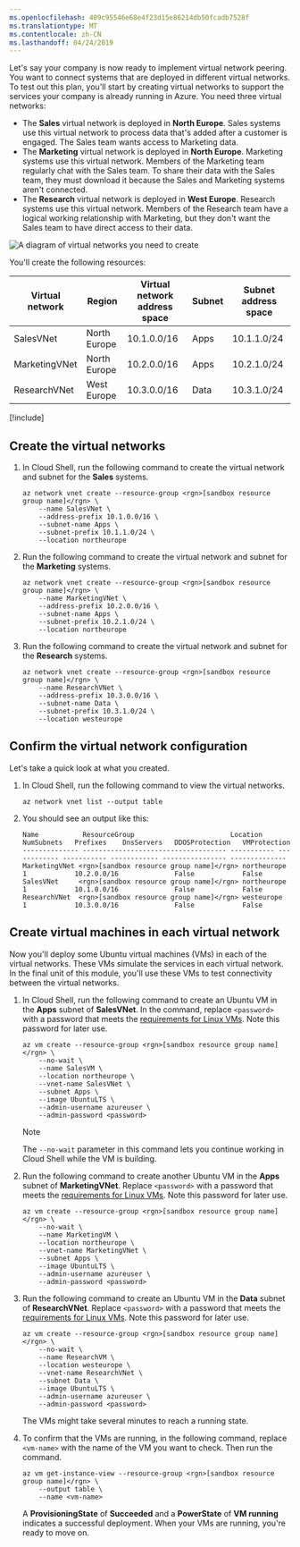 ```yaml
---
ms.openlocfilehash: 409c95546e68e4f23d15e86214db50fcadb7528f
ms.translationtype: MT
ms.contentlocale: zh-CN
ms.lasthandoff: 04/24/2019
---
```

Let's say your company is now ready to implement virtual network peering. You want to connect systems that are deployed in different virtual networks. To test out this plan, you'll start by creating virtual networks to support the services your company is already running in Azure. You need three virtual networks:

- The **Sales** virtual network is deployed in **North Europe**. Sales systems use this virtual network to process data that's added after a customer is engaged. The Sales team wants access to Marketing data.
- The **Marketing** virtual network is deployed in **North Europe**. Marketing systems use this virtual network. Members of the Marketing team regularly chat with the Sales team. To share their data with the Sales team, they must download it because the Sales and Marketing systems aren't connected.
- The **Research** virtual network is deployed in **West Europe**. Research systems use this virtual network. Members of the Research team have a logical working relationship with Marketing, but they don't want the Sales team to have direct access to their data.

![A diagram of virtual networks you need to create](../media/3-prepare-vnets.svg)

You'll create the following resources:

| Virtual network | Region | Virtual network address space | Subnet | Subnet address space |
| ---- | ------ | ------------------ | ------ | -------------------- |
| SalesVNet | North Europe | 10.1.0.0/16 | Apps | 10.1.1.0/24 |
| MarketingVNet | North Europe | 10.2.0.0/16 | Apps | 10.2.1.0/24 |
| ResearchVNet | West Europe | 10.3.0.0/16 | Data | 10.3.1.0/24 |

[!include[](../../../includes/azure-sandbox-activate.md)]

## <a name="create-the-virtual-networks"></a>Create the virtual networks

1. In Cloud Shell, run the following command to create the virtual network and subnet for the **Sales** systems.

   ```azurecli
   az network vnet create --resource-group <rgn>[sandbox resource group name]</rgn> \
       --name SalesVNet \
       --address-prefix 10.1.0.0/16 \
       --subnet-name Apps \
       --subnet-prefix 10.1.1.0/24 \
       --location northeurope
   ```

1. Run the following command to create the virtual network and subnet for the **Marketing** systems.

   ```azurecli
   az network vnet create --resource-group <rgn>[sandbox resource group name]</rgn> \
       --name MarketingVNet \
       --address-prefix 10.2.0.0/16 \
       --subnet-name Apps \
       --subnet-prefix 10.2.1.0/24 \
       --location northeurope
   ```

1. Run the following command to create the virtual network and subnet for the **Research** systems.

   ```azurecli
   az network vnet create --resource-group <rgn>[sandbox resource group name]</rgn> \
       --name ResearchVNet \
       --address-prefix 10.3.0.0/16 \
       --subnet-name Data \
       --subnet-prefix 10.3.1.0/24 \
       --location westeurope
   ```

## <a name="confirm-the-virtual-network-configuration"></a>Confirm the virtual network configuration

Let's take a quick look at what you created.

1. In Cloud Shell, run the following command to view the virtual networks.

   ```azurecli
   az network vnet list --output table
   ```

1. You should see an output like this:

    ```output
    Name           ResourceGroup                        Location    NumSubnets   Prefixes    DnsServers   DDOSProtection   VMProtection
    -------------- ------------------------------------ ----------- ------------ ----------- ------------ ---------------- --------------
    MarketingVNet <rgn>[sandbox resource group name]</rgn> northeurope 1            10.2.0.0/16              False            False
    SalesVNet     <rgn>[sandbox resource group name]</rgn> northeurope 1            10.1.0.0/16              False            False
    ResearchVNet  <rgn>[sandbox resource group name]</rgn> westeurope  1            10.3.0.0/16              False            False
    ```

## <a name="create-virtual-machines-in-each-virtual-network"></a>Create virtual machines in each virtual network

Now you'll deploy some Ubuntu virtual machines (VMs) in each of the virtual networks. These VMs simulate the services in each virtual network. In the final unit of this module, you'll use these VMs to test connectivity between the virtual networks. 

1. In Cloud Shell, run the following command to create an Ubuntu VM in the **Apps** subnet of **SalesVNet**. In the command, replace `<password>` with a password that meets the [requirements for Linux VMs](https://docs.microsoft.com/azure/virtual-machines/linux/faq?azure-portal=true#what-are-the-password-requirements-when-creating-a-vm). Note this password for later use.

    ```azurecli
    az vm create --resource-group <rgn>[sandbox resource group name]</rgn> \
        --no-wait \
        --name SalesVM \
        --location northeurope \
        --vnet-name SalesVNet \
        --subnet Apps \
        --image UbuntuLTS \
        --admin-username azureuser \
        --admin-password <password>
    ```

    > [!NOTE]
    > The `--no-wait` parameter in this command lets you continue working in Cloud Shell while the VM is building.

1. Run the following command to create another Ubuntu VM in the **Apps** subnet of **MarketingVNet**. Replace `<password>` with a password that meets the [requirements for Linux VMs](https://docs.microsoft.com/azure/virtual-machines/linux/faq?azure-portal=true#what-are-the-password-requirements-when-creating-a-vm). Note this password for later use.

    ```azurecli
    az vm create --resource-group <rgn>[sandbox resource group name]</rgn> \
        --no-wait \
        --name MarketingVM \
        --location northeurope \
        --vnet-name MarketingVNet \
        --subnet Apps \
        --image UbuntuLTS \
        --admin-username azureuser \
        --admin-password <password>
    ```

1. Run the following command to create an Ubuntu VM in the **Data** subnet of **ResearchVNet**. Replace `<password>` with a password that meets the [requirements for Linux VMs](https://docs.microsoft.com/azure/virtual-machines/linux/faq?azure-portal=true#what-are-the-password-requirements-when-creating-a-vm). Note this password for later use.

    ```azurecli
    az vm create --resource-group <rgn>[sandbox resource group name]</rgn> \
        --no-wait \
        --name ResearchVM \
        --location westeurope \
        --vnet-name ResearchVNet \
        --subnet Data \
        --image UbuntuLTS \
        --admin-username azureuser \
        --admin-password <password>
    ```

    The VMs might take several minutes to reach a running state.

1. To confirm that the VMs are running, in the following command, replace `<vm-name>` with the name of the VM you want to check. Then run the command.

    ```azurecli
    az vm get-instance-view --resource-group <rgn>[sandbox resource group name]</rgn> \
        --output table \
        --name <vm-name>
    ```

    A **ProvisioningState** of **Succeeded** and a **PowerState** of **VM running** indicates a successful deployment. When your VMs are running, you're ready to move on.
